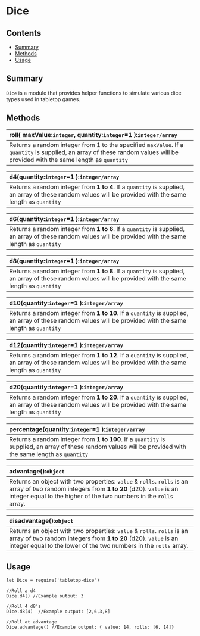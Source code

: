 # Dice

## Contents
* [Summary](#summary)
* [Methods](#methods)
* [Usage](#usage)

## Summary
`Dice` is a module that provides helper functions to simulate various 
dice types used in tabletop games. 

## Methods
| **roll**( maxValue:```integer```, quantity:```integer```=1 ):```integer/array```       |
| :---------------------------------------------------------------------------- |
| Returns a random integer from 1 to the specified `maxValue`. If a `quantity` is supplied, an array of these random values will be provided with the same length as `quantity`|

| **d4**(quantity:```integer```=1 ):```integer/array```       |
| :---------------------------------------------------------------------------- |
| Returns a random integer from **1 to 4**. If a `quantity` is supplied, an array of these random values will be provided with the same length as `quantity`|

| **d6**(quantity:```integer```=1 ):```integer/array```       |
| :---------------------------------------------------------------------------- |
| Returns a random integer from **1 to 6**. If a `quantity` is supplied, an array of these random values will be provided with the same length as `quantity`|

| **d8**(quantity:```integer```=1 ):```integer/array```       |
| :---------------------------------------------------------------------------- |
| Returns a random integer from **1 to 8**. If a `quantity` is supplied, an array of these random values will be provided with the same length as `quantity`|

| **d10**(quantity:```integer```=1 ):```integer/array```       |
| :---------------------------------------------------------------------------- |
| Returns a random integer from **1 to 10**. If a `quantity` is supplied, an array of these random values will be provided with the same length as `quantity`|

| **d12**(quantity:```integer```=1 ):```integer/array```       |
| :---------------------------------------------------------------------------- |
| Returns a random integer from **1 to 12**. If a `quantity` is supplied, an array of these random values will be provided with the same length as `quantity`|

| **d20**(quantity:```integer```=1 ):```integer/array```       |
| :---------------------------------------------------------------------------- |
| Returns a random integer from **1 to 20**. If a `quantity` is supplied, an array of these random values will be provided with the same length as `quantity`|

| **percentage**(quantity:```integer```=1 ):```integer/array```       |
| :---------------------------------------------------------------------------- |
| Returns a random integer from **1 to 100**. If a `quantity` is supplied, an array of these random values will be provided with the same length as `quantity`|

| **advantage**():```object```       |
| :---------------------------------------------------------------------------- |
| Returns an object with two properties: `value` & `rolls`. `rolls` is an array of two random integers from **1 to 20** (d20). `value` is an integer equal to the higher of the two numbers in the `rolls` array.|

| **disadvantage**():```object```       |
| :---------------------------------------------------------------------------- |
| Returns an object with two properties: `value` & `rolls`. `rolls` is an array of two random integers from **1 to 20** (d20). `value` is an integer equal to the lower of the two numbers in the `rolls` array.|

## Usage
```
let Dice = require('tabletop-dice')

//Roll a d4
Dice.d4() //Example output: 3

//Roll 4 d8's
Dice.d8(4)  //Example output: [2,6,3,8]

//Roll at advantage
Dice.advantage() //Example output: { value: 14, rolls: [6, 14]}
```
